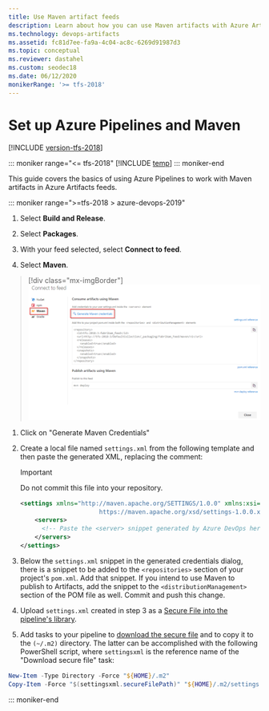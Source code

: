 ```yaml
---
title: Use Maven artifact feeds
description: Learn about how you can use Maven artifacts with Azure Artifacts or Team Foundation Server (TFS).
ms.technology: devops-artifacts
ms.assetid: fc81d7ee-fa9a-4c04-ac8c-6269d91987d3
ms.topic: conceptual
ms.reviewer: dastahel
ms.custom: seodec18
ms.date: 06/12/2020
monikerRange: '>= tfs-2018'
---
```


# Set up Azure Pipelines and Maven

[!INCLUDE [version-tfs-2018](../includes/version-tfs-2018.md)]

::: moniker range="<= tfs-2018"
[!INCLUDE [temp](../includes/concept-rename-note.md)]
::: moniker-end

This guide covers the basics of using Azure Pipelines to work with Maven artifacts in Azure Artifacts feeds.

::: moniker range=">=tfs-2018 > azure-devops-2019"

1. Select **Build and Release**.

1. Select **Packages**.

1. With your feed selected, select **Connect to feed**.

1. Select **Maven**.

> [!div class="mx-imgBorder"]
>![Connect to Maven feed](media/maven/connect-to-maven-feed.png)

1. Click on "Generate Maven Credentials"

1. Create a local file named `settings.xml` from the following template and then paste the generated XML, replacing the comment:
    > [!IMPORTANT]
    > Do not commit this file into your repository.

    ```xml
    <settings xmlns="http://maven.apache.org/SETTINGS/1.0.0" xmlns:xsi="http://www.w3.org/2001/XMLSchema-instance" xsi:schemaLocation="http://maven.apache.org/SETTINGS/1.0.0
                          https://maven.apache.org/xsd/settings-1.0.0.xsd">
        <servers>
          <!-- Paste the <server> snippet generated by Azure DevOps here -->
        </servers>
    </settings>
    ````

1. Below the `settings.xml` snippet in the generated credentials dialog, there is a snippet to be added to the `<repositories>` section of your project's `pom.xml`. Add that snippet. If you intend to use Maven to publish to Artifacts, add the snippet to the `<distributionManagement>` section of the POM file as well. Commit and push this change.

1. Upload `settings.xml` created in step 3 as a [Secure File into the pipeline's library](../library/secure-files.md).

1. Add tasks to your pipeline to [download the secure file](../tasks/utility/download-secure-file.md) and to copy it to the `(~/.m2)` directory. The latter can be accomplished with the following PowerShell script, where `settingsxml` is the reference name of the "Download secure file" task:

```powershell
New-Item -Type Directory -Force "${HOME}/.m2"
Copy-Item -Force "$(settingsxml.secureFilePath)" "${HOME}/.m2/settings.xml"
```
::: moniker-end